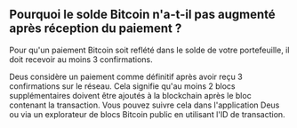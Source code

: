 ## Pourquoi le solde Bitcoin n'a-t-il pas augmenté après réception du paiement ?

Pour qu'un paiement Bitcoin soit reflété dans le solde de votre portefeuille, il doit recevoir au moins 3 confirmations.

Deus considère un paiement comme définitif après avoir reçu 3 confirmations sur le réseau. Cela signifie qu'au moins 2 blocs supplémentaires doivent être ajoutés à la blockchain après le bloc contenant la transaction. Vous pouvez suivre cela dans l'application Deus ou via un explorateur de blocs Bitcoin public en utilisant l'ID de transaction.
